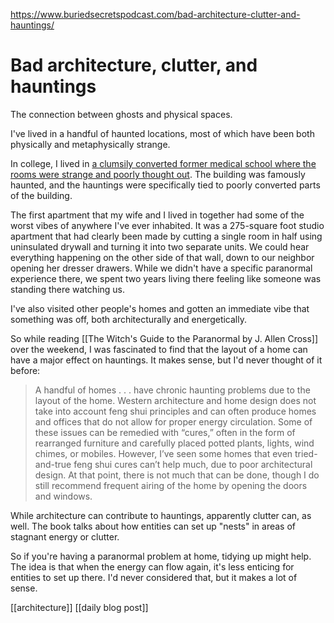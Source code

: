 https://www.buriedsecretspodcast.com/bad-architecture-clutter-and-hauntings/

# Bad architecture, clutter, and hauntings

The connection between ghosts and physical spaces.

I've lived in a handful of haunted locations, most of which have been both physically and metaphysically strange. 

In college, I lived in [a clumsily converted former medical school where the rooms were strange and poorly thought out](https://www.buriedsecretspodcast.com/finlay-hall-ghosts-haunted-fordham-university/). The building was famously haunted, and the hauntings were specifically tied to poorly converted parts of the building.

The first apartment that my wife and I lived in together had some of the worst vibes of anywhere I've ever inhabited. It was a 275-square foot studio apartment that had clearly been made by cutting a single room in half using uninsulated drywall and turning it into two separate units. We could hear everything happening on the other side of that wall, down to our neighbor opening her dresser drawers. While we didn't have a specific paranormal experience there, we spent two years living there feeling like someone was standing there watching us.

I've also visited other people's homes and gotten an immediate vibe that something was off, both architecturally and energetically.

So while reading [[The Witch's Guide to the Paranormal by J. Allen Cross]] over the weekend, I was fascinated to find that the layout of a home can have a major effect on hauntings. It makes sense, but I'd never thought of it before:

> A handful of homes . . . have chronic haunting problems due to the layout of the home. Western architecture and home design does not take into account feng shui principles and can often produce homes and offices that do not allow for proper energy circulation. Some of these issues can be remedied with “cures,” often in the form of rearranged furniture and carefully placed potted plants, lights, wind chimes, or mobiles. However, I’ve seen some homes that even tried-and-true feng shui cures can’t help much, due to poor architectural design. At that point, there is not much that can be done, though I do still recommend frequent airing of the home by opening the doors and windows.

While architecture can contribute to hauntings, apparently clutter can, as well. The book talks about how entities can set up "nests" in areas of stagnant energy or clutter. 

So if you're having a paranormal problem at home, tidying up might help. The idea is that when the energy can flow again, it's less enticing for entities to set up there. I'd never considered that, but it makes a lot of sense.


[[architecture]] [[daily blog post]]